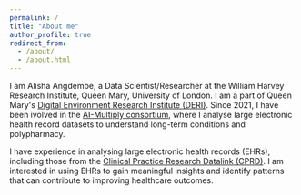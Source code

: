 ```yaml
---
permalink: /
title: "About me"
author_profile: true
redirect_from: 
  - /about/
  - /about.html
---
```


I am Alisha Angdembe, a Data Scientist/Researcher at the William Harvey Research Institute, Queen Mary, University of London. I am a part of Queen Mary's [Digital Environment Research Institute (DERI)](https://www.qmul.ac.uk/deri/). Since 2021, I have been ivolved in the [AI-Multiply consortium](http://ai-multiply.co.uk/who-we-are/), where I analyse large electronic health record datasets to understand long-term conditions and polypharmacy.

I have experience in analysing large electronic health records (EHRs), including those from the [Clinical Practice Research Datalink (CPRD)](https://www.cprd.com). I am interested in using EHRs to gain meaningful insights and identify patterns that can contribute to improving healthcare outcomes.

